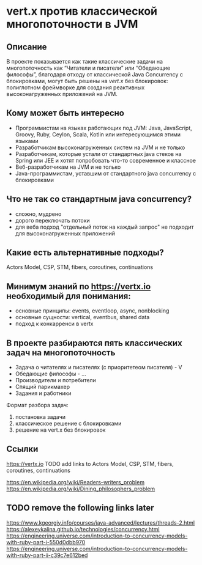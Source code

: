 # vert.x против классической многопоточности в JVM

## Описание
В проекте показывается как такие классические задачи на многопоточность как “Читатели и писатели” или “Обедающие философы”, 
благодаря отходу от классической Java Concurrency с блокировками, могут быть решены на _vert.x_ без блокировок: полиглотном 
фреймворке для создания реактивных высоконагруженных приложений на JVM. 

## Кому может быть интересно
 - Программистам на языках работающих под JVM: Java, JavaScript, Groovy, Ruby, Ceylon, Scala, Kotlin или интересующимся этими языками 
 - Разработчикам высоконагруженных систем на JVM и не только
 - Разработчикам, которые устали от стандартных java стеков на Spring или JEE и хотят попробовать что-то современное и классное 
 - Веб-разработчикам на JVM и не только 
 - Java-программистам, уставшим от стандартного java concurrency с блокировками
 
## Что не так со стандартным java concurrеncy?
* сложно, мудрено
* дорого переключать потоки
* для веба подход "отдельный поток на каждый запрос" не подходит для высоконагруженных приложений

## Какие есть альтернативные подходы?
Actors Model, CSP, STM, fibers, coroutines, continuations

## Минимум знаний по https://vertx.io необходимый для понимания: 
 - основные принципы: events, eventloop, async, nonblocking
 - основные сущности: vertical, eventbus, shared data 
 - подход к конкарренси в vertx
 
## В проекте разбираются пять классических задач на многопоточность
* Задача о читателях и писателях (с приоритетеом писателя) - V
* Обедающие философы - ...
* Производители и потребители
* Спящий парикмахер 
* Задания и работники 

Формат разбора задач: 
 1. постановка задачи
 1. классическое решение с блокировками
 1. решение на vert.x без блокировок

## Ссылки
https://vertx.io
TODO add links to Actors Model, CSP, STM, fibers, coroutines, continuations

https://en.wikipedia.org/wiki/Readers–writers_problem
https://en.wikipedia.org/wiki/Dining_philosophers_problem

## TODO remove the following links later
https://www.kgeorgiy.info/courses/java-advanced/lectures/threads-2.html
https://alexeykalina.github.io/technologies/concurrency.html
https://engineering.universe.com/introduction-to-concurrency-models-with-ruby-part-i-550d0dbb970
https://engineering.universe.com/introduction-to-concurrency-models-with-ruby-part-ii-c39c7e612bed

